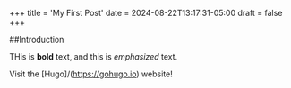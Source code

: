+++
title = 'My First Post'
date = 2024-08-22T13:17:31-05:00
draft = false
+++


##Introduction

THis is **bold** text, and this is *emphasized* text.

Visit the [Hugo]/(https://gohugo.io) website!